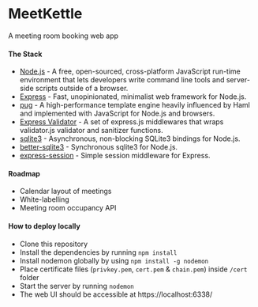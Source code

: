 # MeetKettle
A meeting room booking web app

#### The Stack
* [Node.js](href='https://nodejs.dev/') - A free, open-sourced, cross-platform JavaScript run-time environment that lets developers write command line tools and server-side scripts outside of a browser.
* [Express](href='https://expressjs.com/') - Fast, unopinionated, minimalist web framework for Node.js.
* [pug](href='https://pugjs.org/') - A high-performance template engine heavily influenced by Haml and implemented with JavaScript for Node.js and browsers.
* [Express Validator](href='https://express-validator.github.io/') - A set of express.js middlewares that wraps validator.js validator and sanitizer functions.
* [sqlite3](href='https://www.npmjs.com/package/sqlite3') - Asynchronous, non-blocking SQLite3 bindings for Node.js.
* [better-sqlite3](href='https://www.npmjs.com/package/better-sqlite3') - Synchronous sqlite3 for Node.js.
* [express-session](href='https://www.npmjs.com/package/express-session') - Simple session middleware for Express.

#### Roadmap
* Calendar layout of meetings
* White-labelling
* Meeting room occupancy API

#### How to deploy locally
* Clone this repository
* Install the dependencies by running `npm install`
* Install nodemon globally by using `npm install -g nodemon`
* Place certificate files (`privkey.pem`, `cert.pem` & `chain.pem`) inside `/cert` folder
* Start the server by running `nodemon`
* The web UI should be accessible at https://localhost:6338/
